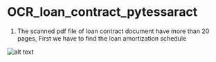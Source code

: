 # OCR_loan_contract_pytessaract

1. The scanned pdf file of loan contract document have more than 20 pages, First we have to find the loan amortization schedule


![alt text](https://github.com/rsv141295022/OCR_loan_contract_pytessaract/blob/main/Screenshot%202023-04-10%20202343.png?raw=true)
